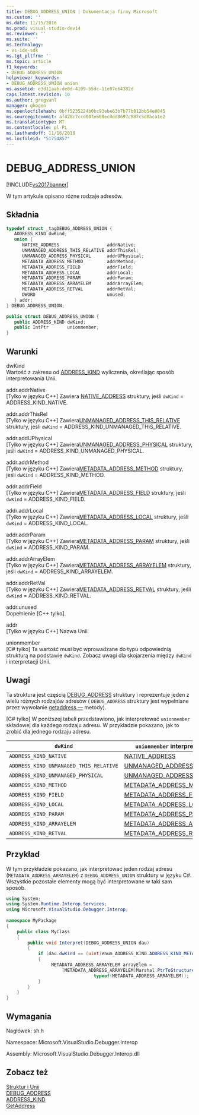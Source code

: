 ```yaml
---
title: DEBUG_ADDRESS_UNION | Dokumentacja firmy Microsoft
ms.custom: ''
ms.date: 11/15/2016
ms.prod: visual-studio-dev14
ms.reviewer: ''
ms.suite: ''
ms.technology:
- vs-ide-sdk
ms.tgt_pltfrm: ''
ms.topic: article
f1_keywords:
- DEBUG_ADDRESS_UNION
helpviewer_keywords:
- DEBUG_ADDRESS_UNION union
ms.assetid: e3d11aab-de0d-4109-b5dc-11e07e64382d
caps.latest.revision: 10
ms.author: gregvanl
manager: ghogen
ms.openlocfilehash: 0bff5235224b0bc93ebe63b7b77b812bb54e0845
ms.sourcegitcommit: af428c7ccd007e668ec0dd8697c88fc5d8bca1e2
ms.translationtype: MT
ms.contentlocale: pl-PL
ms.lasthandoff: 11/16/2018
ms.locfileid: "51754857"
---
```

# <a name="debugaddressunion"></a>DEBUG_ADDRESS_UNION
[!INCLUDE[vs2017banner](../../../includes/vs2017banner.md)]

W tym artykule opisano różne rodzaje adresów.  
  
## <a name="syntax"></a>Składnia  
  
```cpp  
typedef struct _tagDEBUG_ADDRESS_UNION {  
   ADDRESS_KIND dwKind;  
   union {  
      NATIVE_ADDRESS                  addrNative;  
      UNMANAGED_ADDRESS_THIS_RELATIVE addrThisRel;  
      UNMANAGED_ADDRESS_PHYSICAL      addrUPhysical;  
      METADATA_ADDRESS_METHOD         addrMethod;  
      METADATA_ADDRESS_FIELD          addrField;  
      METADATA_ADDRESS_LOCAL          addrLocal;  
      METADATA_ADDRESS_PARAM          addrParam;  
      METADATA_ADDRESS_ARRAYELEM      addrArrayElem;  
      METADATA_ADDRESS_RETVAL         addrRetVal;  
      DWORD                           unused;  
   } addr;  
} DEBUG_ADDRESS_UNION;  
```  
  
```csharp  
public struct DEBUG_ADDRESS_UNION {  
   public ADDRESS_KIND dwKind;  
   public IntPtr       unionmember;  
}  
```  
  
## <a name="terms"></a>Warunki  
 dwKind  
 Wartość z zakresu od [ADDRESS_KIND](../../../extensibility/debugger/reference/address-kind.md) wyliczenia, określając sposób interpretowania Unii.  
  
 addr.addrNative  
 [Tylko w języku C++] Zawiera [NATIVE_ADDRESS](../../../extensibility/debugger/reference/native-address.md) struktury, jeśli `dwKind` = ADDRESS_KIND_NATIVE.  
  
 addr.addrThisRel  
 [Tylko w języku C++] Zawiera[UNMANAGED_ADDRESS_THIS_RELATIVE](../../../extensibility/debugger/reference/unmanaged-address-this-relative.md) struktury, jeśli `dwKind` = ADDRESS_KIND_UNMANAGED_THIS_RELATIVE.  
  
 addr.addUPhysical  
 [Tylko w języku C++] Zawiera[UNMANAGED_ADDRESS_PHYSICAL](../../../extensibility/debugger/reference/unmanaged-address-physical.md) struktury, jeśli `dwKind` = ADDRESS_KIND_UNMANAGED_PHYSICAL.  
  
 addr.addrMethod  
 [Tylko w języku C++] Zawiera[METADATA_ADDRESS_METHOD](../../../extensibility/debugger/reference/metadata-address-method.md) struktury, jeśli `dwKind` = ADDRESS_KIND_METHOD.  
  
 addr.addrField  
 [Tylko w języku C++] Zawiera[METADATA_ADDRESS_FIELD](../../../extensibility/debugger/reference/metadata-address-field.md) struktury, jeśli `dwKind` = ADDRESS_KIND_FIELD.  
  
 addr.addrLocal  
 [Tylko w języku C++] Zawiera[METADATA_ADDRESS_LOCAL](../../../extensibility/debugger/reference/metadata-address-local.md) struktury, jeśli `dwKind` = ADDRESS_KIND_LOCAL.  
  
 addr.addrParam  
 [Tylko w języku C++] Zawiera[METADATA_ADDRESS_PARAM](../../../extensibility/debugger/reference/metadata-address-param.md) struktury, jeśli `dwKind` = ADDRESS_KIND_PARAM.  
  
 addr.addrArrayElem  
 [Tylko w języku C++] Zawiera[METADATA_ADDRESS_ARRAYELEM](../../../extensibility/debugger/reference/metadata-address-arrayelem.md) struktury, jeśli `dwKind` = ADDRESS_KIND_ARRAYELEM.  
  
 addr.addrRetVal  
 [Tylko w języku C++] Zawiera[METADATA_ADDRESS_RETVAL](../../../extensibility/debugger/reference/metadata-address-retval.md) struktury, jeśli `dwKind` = ADDRESS_KIND_RETVAL.  
  
 addr.unused  
 Dopełnienie [C++ tylko].  
  
 addr  
 [Tylko w języku C++] Nazwa Unii.  
  
 unionmember  
 [C# tylko] Ta wartość musi być wprowadzane do typu odpowiednią strukturą na podstawie `dwKind`. Zobacz uwagi dla skojarzenia między `dwKind` i interpretacji Unii.  
  
## <a name="remarks"></a>Uwagi  
 Ta struktura jest częścią [DEBUG_ADDRESS](../../../extensibility/debugger/reference/debug-address.md) struktury i reprezentuje jeden z wielu różnych rodzajów adresów ( `DEBUG_ADDRESS` struktury jest wypełniane przez wywołanie [getaddress —](../../../extensibility/debugger/reference/idebugaddress-getaddress.md) metody).  
  
 [C# tylko] W poniższej tabeli przedstawiono, jak interpretować `unionmember` składowej dla każdego rodzaju adresu. W przykładzie pokazano, jak to zrobić dla jednego rodzaju adresu.  
  
|`dwKind`|`unionmember` interpretowane jako|  
|--------------|----------------------------------|  
|`ADDRESS_KIND_NATIVE`|[NATIVE_ADDRESS](../../../extensibility/debugger/reference/native-address.md)|  
|`ADDRESS_KIND_UNMANAGED_THIS_RELATIVE`|[UNMANAGED_ADDRESS_THIS_RELATIVE](../../../extensibility/debugger/reference/unmanaged-address-this-relative.md)|  
|`ADDRESS_KIND_UNMANAGED_PHYSICAL`|[UNMANAGED_ADDRESS_PHYSICAL](../../../extensibility/debugger/reference/unmanaged-address-physical.md)|  
|`ADDRESS_KIND_METHOD`|[METADATA_ADDRESS_METHOD](../../../extensibility/debugger/reference/metadata-address-method.md)|  
|`ADDRESS_KIND_FIELD`|[METADATA_ADDRESS_FIELD](../../../extensibility/debugger/reference/metadata-address-field.md)|  
|`ADDRESS_KIND_LOCAL`|[METADATA_ADDRESS_LOCAL](../../../extensibility/debugger/reference/metadata-address-local.md)|  
|`ADDRESS_KIND_PARAM`|[METADATA_ADDRESS_PARAM](../../../extensibility/debugger/reference/metadata-address-param.md)|  
|`ADDRESS_KIND_ARRAYELEM`|[METADATA_ADDRESS_ARRAYELEM](../../../extensibility/debugger/reference/metadata-address-arrayelem.md)|  
|`ADDRESS_KIND_RETVAL`|[METADATA_ADDRESS_RETVAL](../../../extensibility/debugger/reference/metadata-address-retval.md)|  
  
## <a name="example"></a>Przykład  
 W tym przykładzie pokazano, jak interpretować jeden rodzaj adresu (`METADATA_ADDRESS_ARRAYELEM`) z `DEBUG_ADDRESS_UNION` struktury w języku C#. Wszystkie pozostałe elementy mogą być interpretowane w taki sam sposób.  
  
```csharp  
using System;  
using System.Runtime.Interop.Services;  
using Microsoft.VisualStudio.Debugger.Interop;  
  
namespace MyPackage  
{  
    public class MyClass  
    {  
        public void Interpret(DEBUG_ADDRESS_UNION dau)  
        {  
            if (dau.dwKind == (uint)enum_ADDRESS_KIND.ADDRESS_KIND_METADATA_ARRAYELEM)  
            {  
                 METADATA_ADDRESS_ARRAYELEM arrayElem =  
                     (METADATA_ADDRESS_ARRAYELEM)Marshal.PtrToStructure(dau.unionmember,  
                                 typeof(METADATA_ADDRESS_ARRAYELEM));  
            }  
        }  
    }  
}  
```  
  
## <a name="requirements"></a>Wymagania  
 Nagłówek: sh.h  
  
 Namespace: Microsoft.VisualStudio.Debugger.Interop  
  
 Assembly: Microsoft.VisualStudio.Debugger.Interop.dll  
  
## <a name="see-also"></a>Zobacz też  
 [Struktur i Unii](../../../extensibility/debugger/reference/structures-and-unions.md)   
 [DEBUG_ADDRESS](../../../extensibility/debugger/reference/debug-address.md)   
 [ADDRESS_KIND](../../../extensibility/debugger/reference/address-kind.md)   
 [GetAddress](../../../extensibility/debugger/reference/idebugaddress-getaddress.md)

